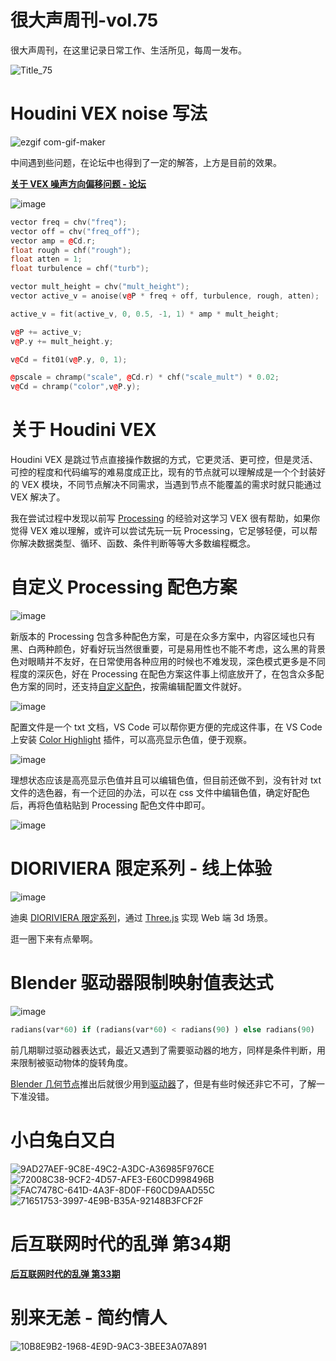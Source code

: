 # 很大声周刊-vol.75
很大声周刊，在这里记录日常工作、生活所见，每周一发布。

![Title_75](https://user-images.githubusercontent.com/20842136/195976659-f2f3b0d2-ca03-4b4e-aa47-9fc4078ec518.png)

# Houdini VEX noise 写法
![ezgif com-gif-maker](https://user-images.githubusercontent.com/20842136/195977069-4b8dd3db-251e-4b0e-970c-790c9bc04514.gif)

中间遇到些问题，在论坛中也得到了一定的解答，上方是目前的效果。

**[关于 VEX 噪声方向偏移问题 - 论坛](https://www.sidefx.com/forum/topic/86836/?page=1#post-375167)**

![image](https://user-images.githubusercontent.com/20842136/195976957-653de17e-f8a9-4312-ab7f-2e8b26367879.png)

``` C++
vector freq = chv("freq");
vector off = chv("freq_off");
vector amp = @Cd.r;
float rough = chf("rough");
float atten = 1;
float turbulence = chf("turb");

vector mult_height = chv("mult_height");
vector active_v = anoise(v@P * freq + off, turbulence, rough, atten);

active_v = fit(active_v, 0, 0.5, -1, 1) * amp * mult_height;

v@P += active_v;
v@P.y += mult_height.y;

v@Cd = fit01(v@P.y, 0, 1);

@pscale = chramp("scale", @Cd.r) * chf("scale_mult") * 0.02;
v@Cd = chramp("color",v@P.y);
```

# 关于 Houdini VEX
Houdini VEX 是跳过节点直接操作数据的方式，它更灵活、更可控，但是灵活、可控的程度和代码编写的难易度成正比，现有的节点就可以理解成是一个个封装好的 VEX 模块，不同节点解决不同需求，当遇到节点不能覆盖的需求时就只能通过 VEX 解决了。

我在尝试过程中发现以前写 [Processing](https://processing.org/) 的经验对这学习 VEX 很有帮助，如果你觉得 VEX 难以理解，或许可以尝试先玩一玩 Processing，它足够轻便，可以帮你解决数据类型、循环、函数、条件判断等等大多数编程概念。

# 自定义 Processing 配色方案
![image](https://user-images.githubusercontent.com/20842136/195977592-bfcc0829-8382-4b5b-a23d-ea7805e83766.png)

新版本的 Processing 包含多种配色方案，可是在众多方案中，内容区域也只有黑、白两种颜色，好看好玩当然很重要，可是易用性也不能不考虑，这么黑的背景色对眼睛并不友好，在日常使用各种应用的时候也不难发现，深色模式更多是不同程度的深灰色，好在 Processing 在配色方案这件事上彻底放开了，在包含众多配色方案的同时，还支持[自定义配色](https://discourse.processing.org/t/processing-4-change-editor-window-colour/31717)，按需编辑配置文件就好。

![image](https://user-images.githubusercontent.com/20842136/195977895-8a9599e2-30e7-43de-be65-f7b8c62281fe.png)

配置文件是一个 txt 文档，VS Code 可以帮你更方便的完成这件事，在 VS Code 上安装 [Color Highlight](https://marketplace.visualstudio.com/items?itemName=naumovs.color-highlight) 插件，可以高亮显示色值，便于观察。

![image](https://user-images.githubusercontent.com/20842136/195978471-395c3fb9-d7a3-4d49-86c1-9051cd0862f8.png)

理想状态应该是高亮显示色值并且可以编辑色值，但目前还做不到，没有针对 txt 文件的选色器，有一个迂回的办法，可以在 css 文件中编辑色值，确定好配色后，再将色值粘贴到 Processing 配色文件中即可。

![image](https://user-images.githubusercontent.com/20842136/195978692-c8088b2a-6efe-4255-8c98-42b477f1002e.png)


# DIORIVIERA 限定系列 - 线上体验
![image](https://user-images.githubusercontent.com/20842136/195978874-1d2f5292-5628-42ca-95c1-4ba40a4b64cc.png)

迪奥 [DIORIVIERA 限定系列](https://capsule.dior.cn/dioriviera-2022/)，通过 [Three.js](https://threejs.org/) 实现 Web 端 3d 场景。

逛一圈下来有点晕啊。

# Blender 驱动器限制映射值表达式
![image](https://user-images.githubusercontent.com/20842136/195979086-deaf21de-dc1b-4099-bfca-3bfaec106359.png)

``` Python
radians(var*60) if (radians(var*60) < radians(90) ) else radians(90)
```

前几期聊过驱动器表达式，最近又遇到了需要驱动器的地方，同样是条件判断，用来限制被驱动物体的旋转角度。

[Blender 几何节点](https://docs.blender.org/manual/zh-hans/dev/modeling/geometry_nodes/introduction.html)推出后就很少用到[驱动器](https://docs.blender.org/manual/zh-hans/dev/animation/drivers/drivers_panel.html)了，但是有些时候还非它不可，了解一下准没错。

# 小白兔白又白
![9AD27AEF-9C8E-49C2-A3DC-A36985F976CE](https://user-images.githubusercontent.com/20842136/195980374-200373dc-9d40-4504-9c3c-09f2b8bc7000.jpeg)
![72008C38-9CF2-4D57-AFE3-E60CD998496B](https://user-images.githubusercontent.com/20842136/195980369-805eea25-4d5a-4541-ac8a-538b649c1d6a.jpeg)
![FAC7478C-641D-4A3F-8D0F-F60CD9AAD55C](https://user-images.githubusercontent.com/20842136/195980371-233f2ec3-621c-4122-85f4-db29d1e1d87a.jpeg)
![71651753-3997-4E9B-B35A-92148B3FCF2F](https://user-images.githubusercontent.com/20842136/195980376-a7c3312f-ebfc-4f8a-a847-e00234551e58.jpeg)

# 后互联网时代的乱弹 第34期

**[后互联网时代的乱弹 第33期]()**

# 别来无恙 - 简约情人
![10B8E9B2-1968-4E9D-9AC3-3BEE3A07A891](https://user-images.githubusercontent.com/20842136/195980372-1377e5c8-2b23-4811-9a90-b0299510ba45.jpeg)
